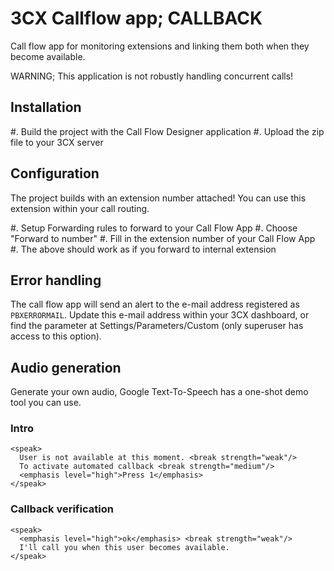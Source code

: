 # 3CX Callflow app; CALLBACK

Call flow app for monitoring extensions and linking them both when they become available.

WARNING; This application is not robustly handling concurrent calls!

## Installation

#. Build the project with the Call Flow Designer application
#. Upload the zip file to your 3CX server

## Configuration

The project builds with an extension number attached! You can use this extension within your call routing.

#. Setup Forwarding rules to forward to your Call Flow App
    #. Choose "Forward to number"
    #. Fill in the extension number of your Call Flow App
    #. The above should work as if you forward to internal extension

## Error handling

The call flow app will send an alert to the e-mail address registered as ```PBXERRORMAIL```.
Update this e-mail address within your 3CX dashboard, or find the parameter at Settings/Parameters/Custom (only superuser has access to this option).

## Audio generation

Generate your own audio, Google Text-To-Speech has a one-shot demo tool you can use.

### Intro

```ssml
<speak>
  User is not available at this moment. <break strength="weak"/>
  To activate automated callback <break strength="medium"/>
  <emphasis level="high">Press 1</emphasis>
</speak>
```

### Callback verification

```ssml
<speak>
  <emphasis level="high">ok</emphasis> <break strength="weak"/>
  I'll call you when this user becomes available.
</speak>
```